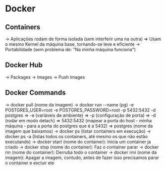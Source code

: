 # Docker

## Containers

-> Aplicações rodam de forma isolada (sem interferir uma na outra)
=> Usam o mesmo Kernel da máquina base, tornando-se leve e eficiente
-> Portabilidade (sem problema de: "Na minha máquina funciona")

## Docker Hub

-> Packages
-> Images
-> Push Images

## Docker Commands

-> docker pull (nome da imagem)
-> docker run --name (pg) -e POSTGRES_USER=root -e POSTGRES_PASSWORD=root -p 5432:5432 -d postgres
  => -e (variáveis de ambiente)
  => -p (configuração de porta)
  => -d (rodar em modo detach)
  => 5432:5432 (mapear a porta do host - minha máquina - para a porta do postgres que é a 5432)
  => postgres (nome da imagem que baixamos)
-> docker ps (listar containers em execução)
-> docker ps -a (listas todos os containers, até mesmo os que não estão executando)
-> docker start (nome do container): Inicia um container ja criado
-> docker stop (nome do container): Faz o container parar
-> docker rm (nome do container): Derruba todo o container
-> docker rmi (nome da imagem): Apagar a imagem, contudo, antes de fazer isso precisamos parar o container e excluir ele
